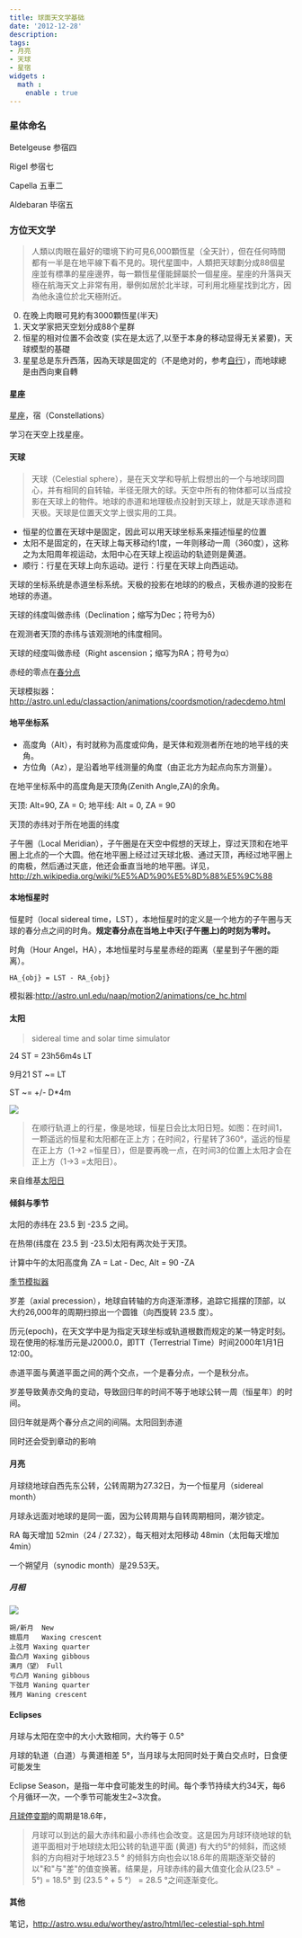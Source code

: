 ```yaml
---
title: 球面天文学基础
date: '2012-12-28'
description:
tags:
- 月亮
- 天球
- 星宿
widgets :
  math :
    enable : true
---
```


### 星体命名

Betelgeuse 参宿四

Rigel 参宿七

Capella 五車二

Aldebaran 毕宿五

### 方位天文学

> 人類以肉眼在最好的環境下約可見6,000顆恆星（全天計），但在任何時間都有一半是在地平線下看不見的。現代星圖中，人類把天球劃分成88個星座並有標準的星座邊界，每一顆恆星僅能歸屬於一個星座。星座的升落與天極在航海天文上非常有用，舉例如居於北半球，可利用北極星找到北方，因為他永遠位於北天極附近。

0. 在晚上肉眼可見約有3000顆恆星(半天)
1. 天文学家把天空划分成88个星群
2. 恒星的相对位置不会改变 (实在是太远了,以至于本身的移动显得无关紧要)，天球模型的基礎
3. 星星总是东升西落，因為天球是固定的（不是绝对的，参考[自行]），而地球總是由西向東自轉


[自行]: https://zh.wikipedia.org/zh/%E8%87%AA%E8%A1%8C

#### 星座

[星座]，宿（Constellations）

学习在天空上找星座。

[星座]: http://zh.wikipedia.org/wiki/%E6%98%9F%E5%BA%A7

#### 天球

> 天球（Celestial sphere），是在天文学和导航上假想出的一个与地球同圆心，并有相同的自转轴，半径无限大的球。天空中所有的物体都可以当成投影在天球上的物件。地球的赤道和地理极点投射到天球上，就是天球赤道和天极。天球是位置天文学上很实用的工具。


- 恒星的位置在天球中是固定，因此可以用天球坐标系来描述恒星的位置
- 太阳不是固定的，在天球上每天移动约1度，一年则移动一周（360度），这称之为太阳周年视运动，太阳中心在天球上视运动的轨迹则是黄道。
- 顺行：行星在天球上向东运动。逆行：行星在天球上向西运动。

天球的坐标系统是赤道坐标系统。天极的投影在地球的的极点，天极赤道的投影在地球的赤道。

天球的纬度叫做赤纬（Declination；缩写为Dec；符号为δ）

在观测者天顶的赤纬与该观测地的纬度相同。

天球的经度叫做赤经（Right ascension；缩写为RA；符号为α）

赤经的零点在[春分点]

天球模拟器：http://astro.unl.edu/classaction/animations/coordsmotion/radecdemo.html

[春分点]:http://zh.wikipedia.org/wiki/%E6%98%A5%E5%88%86%E7%82%B9

#### 地平坐标系

- 高度角（Alt），有时就称为高度或仰角，是天体和观测者所在地的地平线的夹角。
- 方位角（Az），是沿着地平线测量的角度（由正北方为起点向东方测量）。

在地平坐标系中的高度角是天顶角(Zenith Angle,ZA)的余角。

天顶: Alt=90, ZA = 0; 地平线: Alt = 0, ZA = 90

天顶的赤纬对于所在地面的纬度

子午圈（Local Meridian），子午圈是在天空中假想的天球上，穿过天顶和在地平圈上北点的一个大圆。他在地平圈上经过过天球北极、通过天顶，再经过地平圈上的南极，然后通过天底，他还会垂直当地的地平圈。详见，http://zh.wikipedia.org/wiki/%E5%AD%90%E5%8D%88%E5%9C%88


#### 本地恒星时

恒星时（local sidereal time，LST），本地恒星时的定义是一个地方的子午圈与天球的春分点之间的时角。**规定春分点在当地上中天(子午圈上)的时刻为零时。**

时角（Hour Angel，HA），本地恒星时与星星赤经的距离（星星到子午圈的距离）。

```mathjax
HA_{obj} = LST - RA_{obj}
```

模拟器:http://astro.unl.edu/naap/motion2/animations/ce_hc.html

#### 太阳

> sidereal time and solar time simulator 

24 ST = 23h56m4s LT 

9月21 ST ~= LT

ST ~= +/- D*4m

![](https://upload.wikimedia.org/wikipedia/commons/thumb/6/67/Sidereal_day_%28prograde%29.png/300px-Sidereal_day_%28prograde%29.png)

>在顺行轨道上的行星，像是地球，恒星日会比太阳日短。如图：在时间1，一颗遥远的恒星和太阳都在正上方；在时间2，行星转了360°，遥远的恒星在正上方（1→2 =恒星日），但是要再晚一点，在时间3的位置上太阳才会在正上方（1→3 =太阳日）。

来自维基[太阳日](https://zh.wikipedia.org/wiki/%E5%A4%AA%E9%98%B3%E6%97%A5)



#### 倾斜与季节

太阳的赤纬在 23.5 到 -23.5 之间。

在热带(纬度在 23.5 到 -23.5)太阳有两次处于天顶。

计算中午的太阳高度角 ZA = Lat - Dec, Alt = 90 -ZA

[季节模拟器](http://astro.unl.edu/classaction/animations/coordsmotion/eclipticsimulator.html)

岁差（axial precession），地球自转轴的方向逐渐漂移，追踪它摇摆的顶部，以大约26,000年的周期扫掠出一个圆锥（向西旋转 23.5 度）。

历元(epoch)，在天文学中是为指定天球坐标或轨道根数而规定的某一特定时刻。现在使用的标准历元是J2000.0，即TT（Terrestrial Time）时间2000年1月1日12:00。

赤道平面与黄道平面之间的两个交点，一个是春分点，一个是秋分点。

岁差导致黄赤交角的变动，导致回归年的时间不等于地球公转一周（恒星年）的时间。

回归年就是两个春分点之间的间隔。太阳回到赤道

同时还会受到章动的影响

#### 月亮

月球绕地球自西先东公转，公转周期为27.32日，为一个恒星月（sidereal month）

月球永远面对地球的是同一面，因为公转周期与自转周期相同，潮汐锁定。

RA 每天增加 52min（24 / 27.32），每天相对太阳移动 48min（太阳每天增加 4min）
 
一个朔望月（synodic month）是29.53天。

##### 月相

![](http://upload.wikimedia.org/wikipedia/commons/thumb/a/a6/Moon_phases_00.jpg/800px-Moon_phases_00.jpg)


	朔/新月  New
	娥眉月   Waxing crescent
	上弦月	Waxing quarter
	盈凸月	Waxing gibbous
	满月（望） Full
	亏凸月	Waning gibbous
	下弦月 Waning quarter
	残月 Waning crescent

#### Eclipses

月球与太阳在空中的大小大致相同，大约等于 0.5°

月球的轨道（白道）与黄道相差 5°，当月球与太阳同时处于黄白交点时，日食便可能发生

Eclipse Season，是指一年中食可能发生的时间。每个季节持续大约34天，每6个月循环一次，一个季节可能发生2~3次食。

[月球停变期][]的周期是18.6年，

>月球可以到达的最大赤纬和最小赤纬也会改变。这是因为月球环绕地球的轨道平面相对于地球绕太阳公转的轨道平面 (黄道) 有大约5°的倾斜，而这倾斜的方向相对于地球23.5 ° 的倾斜方向也会以18.6年的周期逐渐交替的以"和"与"差"的值变换著。结果是，月球赤纬的最大值变化会从(23.5° − 5°) = 18.5° 到 (23.5 ° + 5 °） = 28.5 °之间逐渐变化。

[月球停变期]:http://zh.wikipedia.org/wiki/%E6%9C%88%E7%90%83%E5%81%9C%E8%AE%8A%E6%9C%9F

#### 其他

笔记，http://astro.wsu.edu/worthey/astro/html/lec-celestial-sph.html

